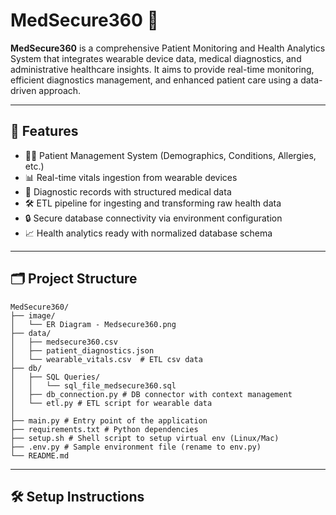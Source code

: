 # MedSecure360 🏥

**MedSecure360** is a comprehensive Patient Monitoring and Health Analytics System that integrates wearable device data, medical diagnostics, and administrative healthcare insights. It aims to provide real-time monitoring, efficient diagnostics management, and enhanced patient care using a data-driven approach.

---

## 🚀 Features

- 👨‍⚕️ Patient Management System (Demographics, Conditions, Allergies, etc.)
- 📊 Real-time vitals ingestion from wearable devices
- 🧪 Diagnostic records with structured medical data
- 🛠️ ETL pipeline for ingesting and transforming raw health data
- 🔒 Secure database connectivity via environment configuration
- 📈 Health analytics ready with normalized database schema

---

## 🗂️ Project Structure

    MedSecure360/
    ├── image/
    │   └── ER Diagram - Medsecure360.png 
    ├── data/
    │   ├── medsecure360.csv  
    │   ├── patient_diagnostics.json  
    │   └── wearable_vitals.csv  # ETL csv data
    ├── db/
    │   ├── SQL Queries/
    │   │   └── sql_file_medsecure360.sql
    │   ├── db_connection.py # DB connector with context management
    │   └── etl.py # ETL script for wearable data
    │
    ├── main.py # Entry point of the application
    ├── requirements.txt # Python dependencies
    ├── setup.sh # Shell script to setup virtual env (Linux/Mac)
    ├── .env.py # Sample environment file (rename to env.py)
    └── README.md

---

## 🛠️ Setup Instructions



